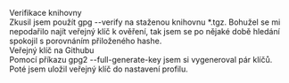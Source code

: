 Verifikace knihovny  
Zkusil jsem použít gpg --verify na staženou knihovnu *.tgz. Bohužel se mi nepodařilo najít veřejný klíč k ověření, tak jsem se po nějaké době hledání spokojil s porovnáním přiloženého hashe.  
Veřejný klíč na Githubu  
Pomocí příkazu gpg2 --full-generate-key jsem si vygeneroval pár klíčů. Poté jsem uložil veřejný klíč do nastavení profilu.
